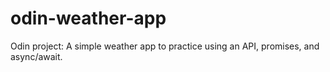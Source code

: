 # odin-weather-app
Odin project: A simple weather app to practice using an API, promises, and async/await.

